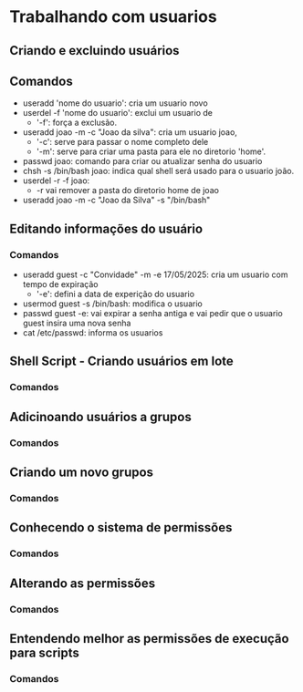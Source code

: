 # Trabalhando com usuarios

## Criando e excluindo usuários

## Comandos

- useradd 'nome do usuario': cria um usuario novo
- userdel -f 'nome do usuario': exclui um usuario de 
  - '-f': força a exclusão.
- useradd joao -m -c "Joao da silva": cria um usuario joao, 
  - '-c': serve para passar o nome completo dele
  - '-m': serve para criar uma pasta para ele no diretorio 'home'.
- passwd joao: comando para criar ou atualizar senha do usuario
- chsh -s /bin/bash joao: indica qual shell será usado para o usuario joão.
- userdel -r -f joao:
  - -r vai remover a pasta do diretorio home de joao
- useradd joao -m -c "Joao da Silva" -s "/bin/bash"

## Editando informações do usuário 

### Comandos

- useradd guest -c "Convidade" -m -e 17/05/2025: cria um usuario com tempo de expiração
  - '-e': defini a data de experição do usuario
- usermod guest -s /bin/bash: modifica o usuario
- passwd guest -e: vai expirar a senha antiga e vai pedir que o usuario guest insira uma nova senha
- cat /etc/passwd: informa os usuarios

##  Shell Script - Criando usuários em lote

### Comandos

##  Adicinoando usuários a grupos

### Comandos

##  Criando um novo grupos

### Comandos

##  Conhecendo o sistema de permissões

### Comandos

##  Alterando as permissões

### Comandos

##  Entendendo melhor as permissões de execução para scripts

### Comandos

